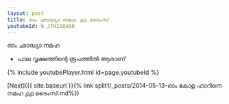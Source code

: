 ```yaml
---
layout: post
title: ഓം ഛാദ്ധ്യാ നമഹ ൧൧ ടൈംസ്
youtubeId: b_JfHISQaS0
---
```

 
 
 ഓം ഛാദ്ധ്യാ നമഹ 
 
 -  പാല വൃക്ഷത്തിന്റെ രൂപത്തിൽ ആരാണ് 
 
  
 
  
 
 
 
 
 
 


{% include youtubePlayer.html id=page.youtubeId %}
 
[Next]({{ site.baseurl }}{% link  split1/_posts/2014-05-13-ഓം കോള ഹാറിനെ നമഹ ൧൧ ടൈംസ്.md%})
 
